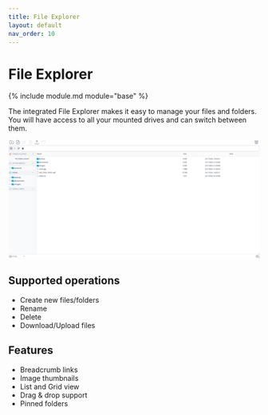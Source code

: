 ```yaml
---
title: File Explorer
layout: default
nav_order: 10
---
```


# File Explorer

{% include module.md module="base" %}

The integrated File Explorer makes it easy to manage your files and folders. You will have access to all your mounted drives and can switch between them.

![File Manager](./assets/explorer.png)

## Supported operations

- Create new files/folders
- Rename
- Delete
- Download/Upload files

## Features

- Breadcrumb links
- Image thumbnails
- List and Grid view
- Drag & drop support
- Pinned folders